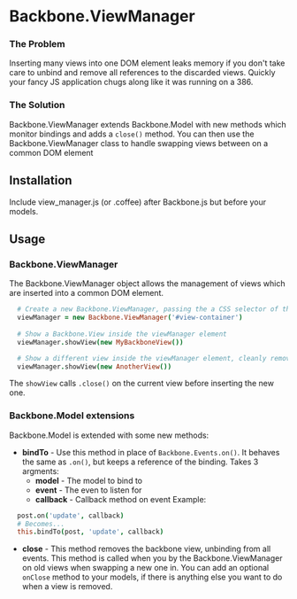 # Backbone.ViewManager
### The Problem
Inserting many views into one DOM element leaks memory if you don't take care to unbind and remove all references to the discarded views. Quickly your fancy JS application chugs along like it was running on a 386.

### The Solution
Backbone.ViewManager extends Backbone.Model with new methods which monitor bindings and adds a `close()` method. You can then use the Backbone.ViewManager class to handle swapping views between on a common DOM element

## Installation
Include view\_manager.js (or .coffee) after Backbone.js but before your models.

## Usage
### Backbone.ViewManager
The Backbone.ViewManager object allows the management of views which are inserted into a common DOM element.
```coffeescript
  # Create a new Backbone.ViewManager, passing the a CSS selector of the object you wish to insert the views into:
  viewManager = new Backbone.ViewManager('#view-container')
  
  # Show a Backbone.View inside the viewManager element
  viewManager.showView(new MyBackboneView())

  # Show a different view inside the viewManager element, cleanly removing the prior view
  viewManager.showView(new AnotherView())
```

The `showView` calls `.close()` on the current view before inserting the new one.

### Backbone.Model extensions
Backbone.Model is extended with some new methods:

* **bindTo** - Use this method in place of `Backbone.Events.on()`. It behaves the same as `.on()`, but keeps a reference of the binding. Takes 3 argments:
  * **model** - The model to bind to
  * **event** - The even to listen for
  * **callback** - Callback method on event
  Example:

```coffeescript
  post.on('update', callback)
  # Becomes...
  this.bindTo(post, 'update', callback)
```
* **close** - This method removes the backbone view, unbinding from all events. This method is called when you by the Backbone.ViewManager on old views when swapping a new one in. You can add an optional `onClose` method to your models, if there is anything else you want to do when a view is removed.
